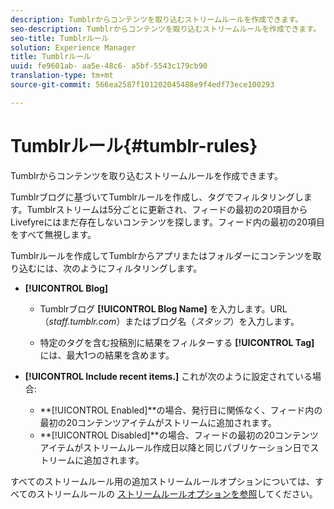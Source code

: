 ```yaml
---
description: Tumblrからコンテンツを取り込むストリームルールを作成できます。
seo-description: Tumblrからコンテンツを取り込むストリームルールを作成できます。
seo-title: Tumblrルール
solution: Experience Manager
title: Tumblrルール
uuid: fe9601ab- aa5e-48c6- a5bf-5543c179cb90
translation-type: tm+mt
source-git-commit: 566ea2587f101202045488e9f4edf73ece100293

---
```



# Tumblrルール{#tumblr-rules}

Tumblrからコンテンツを取り込むストリームルールを作成できます。

Tumblrブログに基づいてTumblrルールを作成し、タグでフィルタリングします。Tumblrストリームは5分ごとに更新され、フィードの最初の20項目からLivefyreにはまだ存在しないコンテンツを探します。フィード内の最初の20項目をすべて無視します。

Tumblrルールを作成してTumblrからアプリまたはフォルダーにコンテンツを取り込むには、次のようにフィルタリングします。

* **[!UICONTROL Blog]**

   * Tumblrブログ **[!UICONTROL Blog Name]** を入力します。URL（*staff.tumblr.com*）またはブログ名（*スタッフ*）を入力します。

   * 特定のタグを含む投稿別に結果をフィルターする **[!UICONTROL Tag]** には、最大1つの結果を含めます。

* **[!UICONTROL Include recent items.]** これが次のように設定されている場合:

   * **[!UICONTROL Enabled]**の場合、発行日に関係なく、フィード内の最初の20コンテンツアイテムがストリームに追加されます。
   * **[!UICONTROL Disabled]**の場合、フィードの最初の20コンテンツアイテムがストリームルール作成日以降と同じパブリケーション日でストリームに追加されます。

すべてのストリームルール用の追加ストリームルールオプションについては、すべてのストリームルールの [ストリームルールオプションを参照](../c-streams/c-stream-rule-options-for-all-stream-rules.md#c_stream_rule_options_for_all_stream_rules)してください。

